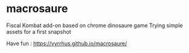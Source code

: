 
# macrosaure
Fiscal Kombat add-on based on chrome dinosaure game
Trying simple assets for a first snapshot

Have fun : https://vyrrhus.github.io/macrosaure/ 
